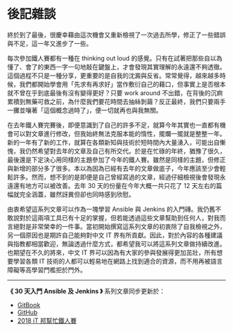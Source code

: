 # 後記雜談

終於到了最後，很慶幸藉由這次機會又重新檢視了一次過去所學，修正了一些錯誤與不足，這一年又進步了一些。

每次參加鐵人賽都有一種在 thinking out loud 的感覺。只有在試著把那些自以為懂了、會了的東西一字一句地敲在鍵盤上，才會發現其實理解的永遠還不夠透徹。這個過程不只是一種分享，更重要的是自我的沈澱與反省。常常覺得，越來越多時候，我們都開始學會用「先求有再求好」當作敷衍自己的藉口，但事實上是否根本就不曾在乎到底最後有沒有變得更好？只要 work around 不出錯，在背後的沉痾累積到無藥可救之前，為什麼我們要花時間去抽絲剝繭？反正最終，我們只要兩手一攤並嚷著「這個概念過時了」，便一切就再也與我無關。

在去年鐵人賽完賽後，即便意識到了自己的許多不足，就算今年其實也一直都有機會可以對文章進行修改，但我始終無法克服本能的惰性，擺爛一擺就是整整一年。新的一年有了新的工作，就算在各類新知與技術於短時間內大量湧入，可能出自慚愧，我仍然希望對去年的文章及自己有所交代。於是在忙碌的年終，猶豫了很久，最後還是下定決心用同樣的主題參加了今年的鐵人賽。雖然是同樣的主題，但修正與新增的部分多了很多。本以為因為已經有去年的文章做底子，今年應該至少會輕鬆許多。然而，想不到的是即便是自己曾經寫過的文章，經過仔細檢視後會發現永遠還有地方可以被改善。去年 30 天的份量在今年大概一共只花了 12 天左右的篇幅就完全涵蓋，雖然訝異但卻也同時感到欣慰。

由衷希望這系列文章可以作為一塊學習 Ansible 與 Jenkins 的入門磚。我仍舊不敢說對於這兩項工具已有十足的掌握，但若能透過這些文章幫助到任何人，對我而言絕對是非常榮幸的一件事。當初開始撰寫這系列文章的初衷除了自我檢視之外，另一個原因也是期許自己能夠對中文 IT 界有所貢獻。因此，對於內容的各種建議與指教都相當歡迎，無論透過什麼方式，都希望我可以將這系列文章做持續改進。也期望在不久的將來，中文 IT 界可以因為有大家的參與發展得更加茁壯，所有想要學習各類 IT 技術的人都可以輕易地在網路上找到適合的資源，而不用再被語言障礙等高學習門檻拒於門外。

---

**《 30 天入門 Ansible 及 Jenkins 》** 系列文章同步更新於：

* [GitBook]( https://www.gitbook.com/book/tsoliangwu0130/learn-ansible-and-jenkins-in-30-days/)
* [GitHub]( https://github.com/tsoliangwu0130/learn-ansible-and-jenkins-in-30-days)
* [2018 iT 邦幫忙鐵人賽](https://ithelp.ithome.com.tw/users/20103346/ironman/1473)
